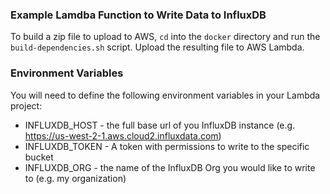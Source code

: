 ### Example Lamdba Function to Write Data to InfluxDB

To build a zip file to upload to AWS, `cd` into the `docker` directory and run the `build-dependencies.sh` script. Upload the resulting file to AWS Lambda.

### Environment Variables

You will need to define the following environment variables in your Lambda project:

- INFLUXDB_HOST - the full base url of you InfluxDB instance (e.g. https://us-west-2-1.aws.cloud2.influxdata.com)
- INFLUXDB_TOKEN - A token with permissions to write to the specific bucket
- INFLUXDB_ORG - the name of the InfluxDB Org you would like to write to (e.g. my organization)